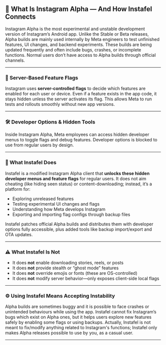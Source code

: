 ## 📱 What Is Instagram Alpha — And How Instafel Connects

Instagram Alpha is the most experimental and unstable development version of Instagram’s Android app. Unlike the Stable or Beta releases, Alpha builds are mainly used internally by Meta engineers to test unfinished features, UI changes, and backend experiments. These builds are being updated frequently and often include bugs, crashes, or incomplete functions. Normal users don’t have access to Alpha builds through official channels.

---

### 🔑 Server-Based Feature Flags

Instagram uses **server-controlled flags** to decide which features are enabled for each user or device. Even if a feature exists in the app code, it stays hidden unless the server activates its flag. This allows Meta to run tests and rollouts smoothly without new app versions.

---

### 🛠️ Developer Options & Hidden Tools

Inside Instagram Alpha, Meta employees can access hidden developer menus to toggle flags and debug features. Developer options is blocked to use from regular users by design.

---

### 🔎 What Instafel Does

Instafel is a modified Instagram Alpha client that **unlocks these hidden developer menus and feature flags** for regular users. It does not aim cheating (like hiding seen status) or content-downloading; instead, it’s a platform for:

- Exploring unreleased features
- Testing experimental UI changes and flags
- Understanding how Meta develops Instagram
- Exporting and importing flag configs through backup files

Instafel patches official Alpha builds and distributes them with developer options fully accessible, plus added tools like backup import/export and OTA updates.

---

### ⚠️ What Instafel Is Not

- It does **not** enable downloading stories, reels, or posts
- It does **not** provide stealth or “ghost mode” features
- It does **not** override emojis or fonts (these are OS-controlled)
- It does **not** modify server behavior—only exposes client-side local flags

---

### ⚙️ Using Instafel Means Accepting Instability

Alpha builds are sometimes buggy and it is possible to face crashes or unintended behaviours while using the app. Instafel cannot fix Instagram’s bugs which exist on Alpha ones, but it helps users explore new features safely by enabling some flags or using backups. Actually, Instafel is not meant to fix/modify anything related to Instagram's functions; Instafel only makes Alpha releases possible to use by you, as a casual user.

---